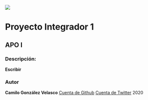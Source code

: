 ![](https://i.imgur.com/YyekAXw.jpg)
# Proyecto Integrador 1
## APO I

### Descripción: 

**Escribir**







### Autor

**Camilo González Velasco**
[Cuenta de Github](https://github.com/camilogonzalez7424)
[Cuenta de Twitter](https://twitter.com/CamiloGonzlezV3)
2020
